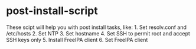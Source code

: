# post-install-script
These scipt will help you with post install tasks, like:
      1. Set resolv.conf and /etc/hosts
			2. Set NTP
			3. Set hostname
			4. Set SSH to permit root and accept SSH keys only
			5. Install FreeIPA client
			6. Set FreeIPA client
